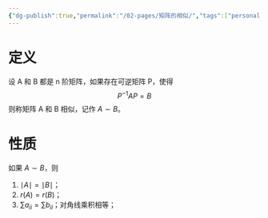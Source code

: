 ```yaml
---
{"dg-publish":true,"permalink":"/02-pages/矩阵的相似/","tags":["personal/blog","线性代数/特征值"]}
---
```


# 定义
设 A 和 B 都是 n 阶矩阵，如果存在可逆矩阵 P，使得
$$
P^{-1}AP=B
$$
则称矩阵 A 和 B 相似，记作 $\displaystyle A\sim B$。

# 性质
如果 $\displaystyle A\sim B$，则
1. $\displaystyle \mid A\mid=\mid B\mid$；
2. $\displaystyle r(A)=r(B)$；
3. $\displaystyle \sum a_{ii}=\sum b_{ii}$；对角线乘积相等；


